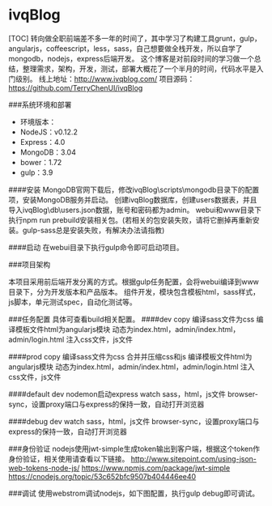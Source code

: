 # ivqBlog

[TOC]
转向做全职前端差不多一年的时间了，其中学习了构建工具grunt，gulp，angularjs，coffeescript，less，sass，自己想要做全栈开发，所以自学了mongodb，nodejs，express后端开发。
这个博客是对前段时间的学习做一个总结，整理需求，架构，开发，测试，部署大概花了一个半月的时间，代码水平是入门级别。
线上地址：http://www.ivqblog.com/
项目源码：https://github.com/TerryChenUI/ivqBlog
 
###系统环境和部署
 
* 环境版本：
* NodeJS：v0.12.2
* Express：4.0
* MongoDB：3.04
* bower：1.72
* gulp：3.9
 
####安装
MongoDB官网下载后，修改ivqBlog\scripts\mongodb目录下的配置项，安装MongoDB服务并启动。
创建ivqBlog数据库，创建users数据表，并且导入ivqBlog\db\users.json数据，账号和密码都为admin。
webui和www目录下执行npm run prebuild安装相关包。(若相关的包安装失败，请将它删掉再重新安装。gulp-sass总是安装失败，有解决办法请指教)
 
####启动
在webui目录下执行gulp命令即可启动项目。
 
###项目架构
 
本项目采用前后端开发分离的方式。根据gulp任务配置，会将webui编译到www目录下，分为开发版本和产品版本。
组件开发，模块包含模板html，sass样式，js脚本，单元测试spec，自动化测试等。
 
###任务配置
具体可查看build相关配置。
####dev
copy
编译sass文件为css
编译模板文件html为angularjs模块
动态为index.html，admin/index.html，admin/login.html 注入css文件，js文件
 
####prod
copy
编译sass文件为css
合并并压缩css和js
编译模板文件html为angularjs模块
动态为index.html，admin/index.html，admin/login.html 注入css文件，js文件
 
####default
dev
nodemon启动express
watch sass，html，js文件
browser-sync，设置proxy端口与express的保持一致，自动打开浏览器
 
####debug
dev
watch sass，html，js文件
browser-sync，设置proxy端口与express的保持一致，自动打开浏览器
 
###身份验证
nodejs使用jwt-simple生成token输出到客户端，根据这个token作身份验证，相关使用请查看以下链接。
http://www.sitepoint.com/using-json-web-tokens-node-js/
https://www.npmjs.com/package/jwt-simple
https://cnodejs.org/topic/53c652bfc9507b404446ee40
 
###调试
使用webstrom调试nodejs，如下图配置，执行gulp debug即可调试。

